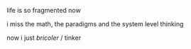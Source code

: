life is so fragmented now

i miss the math, the paradigms and the system level thinking

now i just *bricoler* / tinker